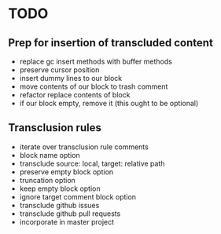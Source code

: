 TODO
====

Prep for insertion of transcluded content
-----------------------------------------

-	replace gc insert methods with buffer methods
-	preserve cursor position
-	insert dummy lines to our block
-	move contents of our block to trash comment
-	refactor replace contents of block
-	if our block empty, remove it (this ought to be optional)

Transclusion rules
------------------

-	iterate over transclusion rule comments
-	block name option
-	transclude source: local, target: relative path
-	preserve empty block option
-	truncation option
-	keep empty block option
-	ignore target comment block option
-	transclude github issues
-	transclude github pull requests
-	incorporate in master project
